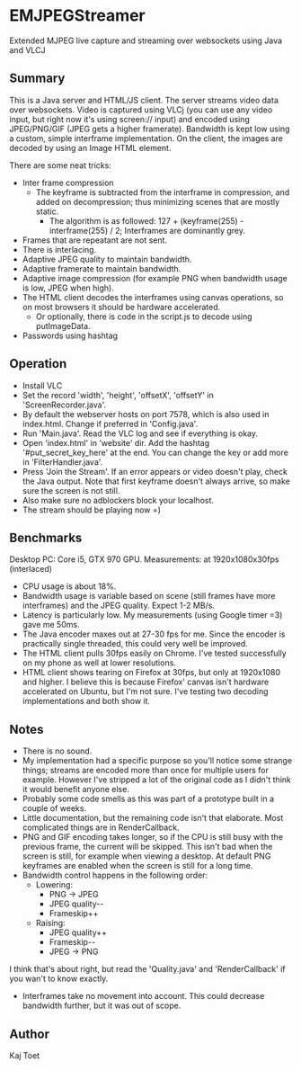 # EMJPEGStreamer
Extended MJPEG live capture and streaming over websockets using Java and VLCJ

## Summary
This is a Java server and HTML/JS client. The server streams video data over websockets. Video is captured using VLCj (you can use any video input, but right now it's using screen:// input) and 
encoded using JPEG/PNG/GIF (JPEG gets a higher framerate). Bandwidth is kept low using a custom, simple interframe implementation.
On the client, the images are decoded by using an Image HTML element.

There are some neat tricks:
- Inter frame compression
  - The keyframe is subtracted from the interframe in compression, and added on decompression; thus minimizing scenes that are mostly static.
    - The algorithm is as followed: 127 + (keyframe(255) - interframe(255) / 2; Interframes are dominantly grey.
- Frames that are repeatant are not sent.
- There is interlacing.
- Adaptive JPEG quality to maintain bandwidth.
- Adaptive framerate to maintain bandwidth.
- Adaptive image compression (for example PNG when bandwidth usage is low, JPEG when high).
- The HTML client decodes the interframes using canvas operations, so on most browsers it should be hardware accelerated.
  - Or optionally, there is code in the script.js to decode using putImageData.
- Passwords using hashtag

## Operation

- Install VLC
- Set the record 'width', 'height', 'offsetX', 'offsetY' in 'ScreenRecorder.java'.
- By default the webserver hosts on port 7578, which is also used in index.html. Change if preferred in 'Config.java'.
- Run 'Main.java'. Read the VLC log and see if everything is okay.
- Open 'index.html' in 'website' dir. Add the hashtag '#put_secret_key_here' at the end. You can change the key or add more in 'FilterHandler.java'.
- Press 'Join the Stream'. If an error appears or video doesn't play, check the Java output. Note that first keyframe doesn't always arrive, so make sure the screen is not still.
- Also make sure no adblockers block your localhost.
- The stream should be playing now =)

## Benchmarks

Desktop PC: Core i5, GTX 970 GPU.
Measurements: at 1920x1080x30fps (interlaced)

- CPU usage is about 18%.
- Bandwidth usage is variable based on scene (still frames have more interframes) and the JPEG quality. Expect 1-2 MB/s.
- Latency is particularly low. My measurements (using Google timer =3) gave me 50ms.
- The Java encoder maxes out at 27-30 fps for me. Since the encoder is practically single threaded, this could very well be improved.
- The HTML client pulls 30fps easily on Chrome. I've tested successfully on my phone as well at lower resolutions.
- HTML client shows tearing on Firefox at 30fps, but only at 1920x1080 and higher. I believe this is because Firefox' canvas isn't hardware 
accelerated on Ubuntu, but I'm not sure. I've testing two decoding implementations and both show it.

## Notes

- There is no sound.
- My implementation had a specific purpose so you'll notice some strange things; streams are encoded more than once for multiple users for example.
However I've stripped a lot of the original code as I didn't think it would benefit anyone else.
- Probably some code smells as this was part of a prototype built in a couple of weeks.
- Little documentation, but the remaining code isn't that elaborate. Most complicated things are in RenderCallback.
- PNG and GIF encoding takes longer, so if the CPU is still busy with the previous frame, the current will be skipped.
This isn't bad when the screen is still, for example when viewing a desktop. At default PNG keyframes are enabled when the screen is still for a long time.
- Bandwidth control happens in the following order:
  - Lowering:
    - PNG -> JPEG
    - JPEG quality--
    - Frameskip++
  - Raising:
    - JPEG quality++
    - Frameskip--
    - JPEG -> PNG
    
I think that's about right, but read the 'Quality.java' and 'RenderCallback' if you wan't to know exactly.
- Interframes take no movement into account. This could decrease bandwidth further, but it was out of scope.

## Author

Kaj Toet
